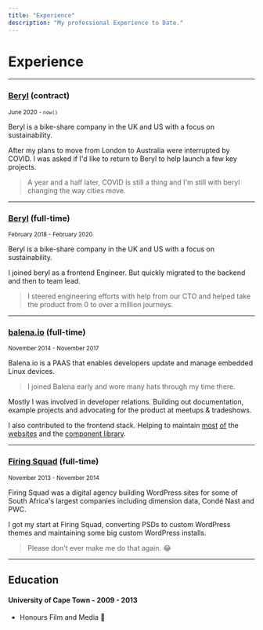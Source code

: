 ```yaml
---
title: "Experience"
description: "My professional Experience to Date."
---
```




# Experience

<hr/>

### [Beryl](https://beryl.cc) (contract) 

<small>June 2020 - `now()`</small>

Beryl is a bike-share company in the UK and US with a focus on sustainability.

After my plans to move from London to Australia were interrupted by COVID. I was asked 
if I'd like to return to Beryl to help launch a few key projects. 

> A year and a half later, COVID is still a thing and I'm still with beryl changing the way cities move.

<hr/>

### [Beryl](https://beryl.cc) (full-time) 

<small>February 2018 - February 2020</small>

Beryl is a bike-share company in the UK and US with a focus on sustainability.

I joined beryl as a frontend Engineer. But quickly migrated to the backend and then to team lead.

> I steered engineering efforts with help from our CTO and helped take the product from 0 to over a million journeys.

<hr/>

### [balena.io](https://balena.io) (full-time) 

<small>November 2014 - November 2017</small>

Balena.io is a PAAS that enables developers update and manage embedded Linux devices.

> I joined Balena early and wore many hats through my time there.

Mostly I was involved in developer relations. Building out documentation, example projects and advocating for the product at meetups & tradeshows.

I also contributed to the frontend stack. Helping to maintain [most](https://etcher.io/) [of](https://balenaos.io/) the [websites](https://www.balena.io/) and the [component library](https://github.com/balena-io-modules/rendition).

<hr/>

### [Firing Squad](http://firingsquad.co.za/) (full-time)

<small>November 2013 -  November 2014</small>

Firing Squad was a digital agency building WordPress sites for some of South Africa's largest companies including dimension data, Condé Nast and PWC.

I got my start at Firing Squad, converting PSDs to custom WordPress themes and maintaining some big custom WordPress installs.

> Please don't ever make me do that again. 😂

<hr />

## Education

#### University of Cape Town - 2009 - 2013

- Honours Film and Media 🤷
